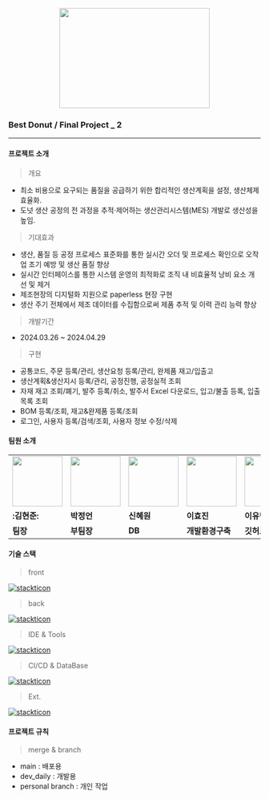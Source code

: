 <p align="center">
<img src="https://github.com/LeeeYumin/best_donut/assets/152114081/bcb9f7f5-ac1b-4f4c-99a4-7f610ac530d8.png" width="300" height="200">
</p>


### Best Donut / Final Project _ 2 
---


#### 프로젝트 소개


>개요

- 최소 비용으로 요구되는 품질을 공급하기 위한 합리적인 생산계획을 설정, 생산체제 효율화.
- 도넛 생산 공정의 전 과정을 추적·제어하는 생산관리시스템(MES) 개발로 생산성을 높임.

>기대효과

- 생산, 품질 등 공정 프로세스 표준화를 통한 실시간 오더 및 프로세스 확인으로 오작업 조기 예방 및 생산 품질 향상
- 실시간 인터페이스를 통한 시스템 운영의 최적화로 조직 내 비효율적 낭비 요소 개선 및 제거
- 제조현장의 디지털화 지원으로 paperless 현장 구현
- 생산 주기 전체에서 제조 데이터를 수집함으로써 제품 추적 및 이력 관리 능력 향상

>개발기간

- 2024.03.26 ~ 2024.04.29
  
>구현

- 공통코드, 주문 등록/관리, 생산요청 등록/관리, 완제품 재고/입출고
- 생산계획&생산지시 등록/관리, 공정진행, 공정실적 조회
- 자재 재고 조회/폐기, 발주 등록/취소, 발주서 Excel 다운로드, 입고/불출 등록, 입출 목록 조회
- BOM 등록/조회, 재고&완제품 등록/조회
- 로그인, 사용자 등록/검색/조회, 사용자 정보 수정/삭제


#### 팀원 소개
<table>
  <tr>
    <td>
        <a href="https://github.com/kimhj365">
            <img src="https://github.com/LeeeYumin/best_donut/assets/152114081/babd1c36-d794-4ff2-8eee-2395c81eb13a.png" width="100" height="100">
        </a>
    </td>
    <td>
        <a href="https://github.com/qpqp12121">
            <img src="https://github.com/LeeeYumin/best_donut/assets/152114081/d769ef7c-60f4-4105-b0da-fa2d040b46e9.png" width="100" height="100">
        </a>
    </td>
    <td>
        <a href="https://github.com/shinhw91">
            <img src="https://github.com/LeeeYumin/best_donut/assets/152114081/3e103998-062c-4855-b6de-853389299b52.png" width="100" height="100">
        </a>
    </td>
    <td>
        <a href="https://github.com/codenamehj">
            <img src="https://github.com/LeeeYumin/best_donut/assets/152114081/5085c2ec-55e8-485b-b669-03f08a579597.png" width="100" height="100">
        </a>
    </td>
    <td>
        <a href="https://github.com/LeeeYumin">
            <img src="https://github.com/LeeeYumin/ilggijang/assets/152114081/15340e5e-ba1b-4eb3-acb3-82e07fd90cab.png" width="100" height="100">
        </a>
    </td>
  </tr>
  <tr>
    <td><b>:김현준:</b></td>
    <td><b>박정언</b></td>
    <td><b>신혜원</b></td>
    <td><b>이효진</b></td>
    <td><b>이유민</b></td>
  </tr>
  <tr>
    <td><b>팀장</b></td>
    <td><b>부팀장</b></td>
    <td><b>DB</b></td>
    <td><b>개발환경구축</b></td>
    <td><b>깃허브</b></td>
  </tr>
</table>


#### 기술 스택


>front

[![stackticon](https://firebasestorage.googleapis.com/v0/b/stackticon-81399.appspot.com/o/images%2F1713858153721?alt=media&token=93b1c345-0974-4c72-8f26-0cd1343a3925)](https://github.com/msdio/stackticon)

>back

[![stackticon](https://firebasestorage.googleapis.com/v0/b/stackticon-81399.appspot.com/o/images%2F1713858255818?alt=media&token=872d0293-4e1e-4f06-b930-e29bdea30f06)](https://github.com/msdio/stackticon)

>IDE & Tools

[![stackticon](https://firebasestorage.googleapis.com/v0/b/stackticon-81399.appspot.com/o/images%2F1713858303814?alt=media&token=d1df8508-fbe4-402f-8021-35d7e728f97f)](https://github.com/msdio/stackticon)

>CI/CD & DataBase

[![stackticon](https://firebasestorage.googleapis.com/v0/b/stackticon-81399.appspot.com/o/images%2F1713858509036?alt=media&token=513edb99-4706-40e5-8091-8be4e033d76f)](https://github.com/msdio/stackticon)

>Ext.

[![stackticon](https://firebasestorage.googleapis.com/v0/b/stackticon-81399.appspot.com/o/images%2F1713858476632?alt=media&token=80d43f86-cba8-4c5c-9d12-110d3d33f37f)](https://github.com/msdio/stackticon)

#### 프로젝트 규칙

> merge & branch

- main : 배포용
- dev_daily : 개발용
- personal branch : 개인 작업

